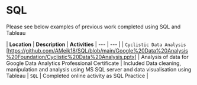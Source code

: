 # SQL

Please see below examples of previous work completed using SQL and Tableau


| **Location** | **Description** | **Activities**
| --- | --- |
| `Cyclistic Data Analysis` [https://github.com/AMeik18/SQL/blob/main/Google%20Data%20Analysis%20Foundation/Cyclistic%20Data%20Analysis.pptx] | Analysis of data for Google Data Analytics Professional Certificate | Included Data cleaning, manipulation and analysis using MS SQL server and data visualisation using Tableau
| `SQL` | Completed online activity as SQL Practice | 




